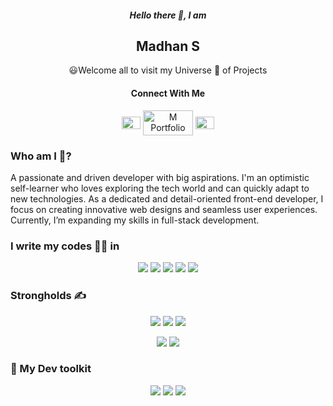
<h5 align="center"> Hello there 👋, I am</h5>
<h2 align="center"> Madhan S </h2>
<p align="center">
😃Welcome all to visit my Universe 🌌 of Projects
</p>
<h4 align="center">Connect With Me</h3>
<p align="center">
<a href="https://www.linkedin.com/in/madhan-s-b92131267/" target="blank"><img align="center" src="https://cdn.jsdelivr.net/npm/simple-icons@3.0.1/icons/linkedin.svg" alt="madhan-s-b92131267" height="20" width="30" /></a>
<a href="https://madhan-portfolio-ebon.vercel.app/" target="blank"><img align="center" src="https://img.shields.io/badge/Madhan-000000?style=for-the-badge&logoColor=white&label=M" alt="M Portfolio Badge" height="40" width="80" /></a>
<a href="https://leetcode.com/u/MzWDh2D10b/" target="blank"><img align="center" src="https://cdn.jsdelivr.net/npm/simple-icons@3.0.1/icons/leetcode.svg" alt="Madhan_S" height="20" width="30" /></a>
</p>
<h3>Who am I  🤔?</h3>
<p>
  A passionate and driven developer with big aspirations. I'm an optimistic self-learner who loves exploring the tech world and can quickly adapt to new technologies. As a dedicated and detail-oriented front-end developer, I focus on creating innovative web designs and seamless user experiences. Currently, I’m expanding my skills in full-stack development.
</p>
<h3>I write my codes 👨‍💻 in</h3>
<p align="center">
  <!-- Thanks to Alexandre, check out his repo for badges https://github.com/alexandresanlim/Badges4-README.md-Profile -->
  <img src="https://img.shields.io/badge/java-%23ED8B00.svg?style=for-the-badge&logo=openjdk&logoColor=white"/> <img src="https://img.shields.io/badge/python%20-%2314354C.svg?&style=for-the-badge&logo=python&logoColor=gold"/> <img src="https://img.shields.io/badge/javascript-%23F7DF1E.svg?&style=for-the-badge&logo=javascript&logoColor=black&labelColor=%2300000"/> <img src="https://img.shields.io/badge/html5%20-%23E34F26.svg?&style=for-the-badge&logo=html5&logoColor=white"/> <img src="https://img.shields.io/badge/css3%20-%231572B6.svg?&style=for-the-badge&logo=css3&logoColor=white"/>
</p>

<h3>Strongholds ✍️ </h3>
<p align="center">
<img src="https://img.shields.io/badge/Node%20js-339933?style=for-the-badge&logo=nodedotjs&logoColor=white"> <img src="https://img.shields.io/badge/React-20232A?style=for-the-badge&logo=react&logoColor=61DAFB"/> <img src="https://img.shields.io/badge/Bootstrap-563D7C?style=for-the-badge&logo=bootstrap&logoColor=white"/>
  </p>
<p align="center">
   <img src="https://img.shields.io/badge/TailwindCSS-06B6D4?style=for-the-badge&logo=tailwindcss&logoColor=white">  <img src="https://img.shields.io/badge/MongoDB-4EA94B?style=for-the-badge&logo=mongodb&logoColor=white"/> 
<h3>🔨 My Dev toolkit</h3>
<p align="center">
   <img src="https://img.shields.io/badge/git%20-%23F05032.svg?&style=for-the-badge&logo=git&logoColor=white"/> <img src="https://img.shields.io/badge/github%20-%23181717.svg?&style=for-the-badge&logo=github&logoColor=white"/>  <img src="https://img.shields.io/badge/VSCode-0078D4?style=for-the-badge&logo=visual%20studio%20code&logoColor=white"> 
</p>


